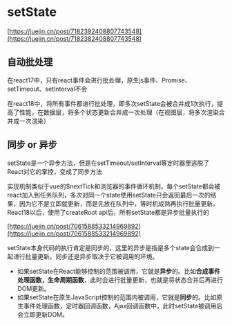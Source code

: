 # setState

[https://juejin.cn/post/7182382408807743548](https://juejin.cn/post/7182382408807743548)

## 自动批处理

在react17中，只有react事件会进行批处理，原生js事件、Promise、setTimeout、setInterval不会

在react18中，将所有事件都进行批处理，即多次setState会被合并成1次执行，提高了性能，在数据层，将多个状态更新合并成一次处理（在视图层，将多次渲染合并成一次渲染）

## 同步 or 异步

setState是一个异步方法，但是在setTimeout/setInterval等定时器里逃脱了React对它的掌控，变成了同步方法

实现机制类似于vue的$nextTick和浏览器的事件循环机制，每个setState都会被react加入到任务队列，多次对同一个state使用setState只会返回最后一次的结果，因为它不是立即就更新，而是先放在队列中，等时机成熟再执行批量更新。React18以后，使用了createRoot api后，所有setState都是异步批量执行的

[https://juejin.cn/post/7061588533214969892](https://juejin.cn/post/7061588533214969892)

setState本身代码的执行肯定是同步的，这里的异步是指是多个state会合成到一起进行批量更新。同步还是异步取决于它被调用的环境。

- 如果setState在React能够控制的范围被调用，它就是**异步**的。比如**合成事件处理函数，生命周期函数**，此时会进行批量更新，也就是将状态合并后再进行DOM更新。
- 如果setState在原生JavaScript控制的范围内被调用，它就是**同步**的。比如原生事件处理函数，定时器回调函数，Ajax回调函数中，此时setState被调用后会立即更新DOM。